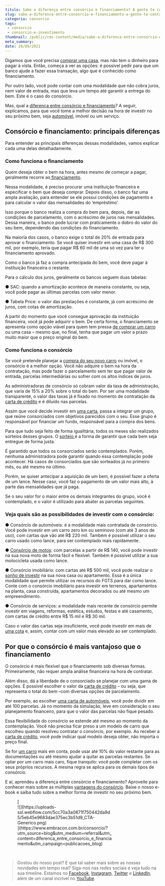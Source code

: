 ```yaml
---
titulo: Sabe a diferença entre consórcio e financiamento? A gente te conta!
slug: sabe-a-diferenca-entre-consorcio-e-financiamento-a-gente-te-conta
categoria: consorcio
tags:
 - consorcio
 - consorcio-e-investimento
thumbnail: /public/cms-content/media/sabe-a-diferenca-entre-consorcio-e-financiamento-a-gente-te-conta.jpg
meta_summary: 
date: 28/09/2021
---
```

Digamos que você precisa [comprar uma casa](https://www.embracon.com.br/blog/quero-comprar-uma-casa-ou-carro-com-consorcio-por-onde-comecar), mas não tem o dinheiro para pagar à vista. Então, começa a ver as opções: é possível pedir para que um banco ajude a fazer essa transação, algo que é conhecido como financiamento.

Por outro lado, você pode contar com uma modalidade que não cobra juros, nem valor de entrada, mas que leva um tempo até garantir a entrega do bem. Este é o caso do consórcio.

Mas, qual a [diferença entre consórcio e financiamento](https://www.embracon.com.br/blog/financiamento-ou-consorcio-o-que-e-melhor-na-compra-de-um-imovel)? A seguir, explicamos, para que você tome a melhor decisão na hora de investir no seu próximo bem, seja [automóvel](https://www.embracon.com.br/consorcio-de-carros), imóvel ou um serviço.

Consórcio e financiamento: principais diferenças
------------------------------------------------

Para entender as principais diferenças dessas modalidades, vamos explicar cada uma delas detalhadamente.

### Como funciona o financiamento

Quem deseja obter o bem na hora, antes mesmo de começar a pagar, geralmente recorre ao[ financiamento](https://www.embracon.com.br/blog/entenda-quais-sao-as-6-maiores-desvantagens-do-financiamento).

Nessa modalidade, é preciso procurar uma instituição financeira e especificar o bem que deseja comprar. Depois disso, o banco faz uma ampla avaliação, para entender se ele possui condições de pagamento e para calcular o valor das mensalidades do ‘empréstimo’.

Isso porque o banco realiza a compra do bem para, depois, dar as condições de parcelamento, com o acréscimo de juros nas mensalidades. Dessa maneira, o banco pode lucrar com praticamente o dobro do valor do seu bem, dependendo das condições do financiamento.

Na maioria dos casos, o banco exige o total de 20% de entrada para aprovar o financiamento. Se você quiser investir em uma casa de R$ 300 mil, por exemplo, teria que pagar R$ 60 mil de uma só vez para ter o financiamento aprovado.

Como o banco já faz a compra antecipada do bem, você deve pagar à instituição financeira o restante.

Para o cálculo dos juros, geralmente os bancos seguem duas tabelas:

● SAC: quando a amortização acontece de maneira constante, ou seja, você pode pagar as últimas parcelas com valor menor.

● Tabela Price: o valor das prestações é constante, já com acréscimo de juros, com cotas de amortização.

A partir do momento que você consegue aprovação da instituição financeira, você já pode adquirir o bem. De certa forma, o financiamento se apresenta como opção viável para quem tem pressa [de comprar um carro](https://www.embracon.com.br/consorcio-de-carros) ou uma casa – mesmo que, no final, tenha que pagar um valor a prazo muito maior que o preço original do bem.

### Como funciona o consórcio

Se você pretende planejar a [compra do seu novo carro](https://www.embracon.com.br/blog/confira-9-sinais-de-que-e-hora-de-trocar-de-carro) ou imóvel, o consórcio é a melhor opção. Você não adquire o bem na hora da contratação, mas pode fazer o parcelamento sem ter que pagar valor de entrada, parcelas intermediárias ou sofrer com os altos índices de juros.

As administradoras de consórcio só cobram valor da taxa de administração, que varia de 15% a 20% sobre o total do bem. Por ser uma modalidade transparente, o valor das taxas já é fixado no momento de contratação da [carta de crédito](https://www.embracon.com.br/conhecaoconsorcio/o-que-e-carta-de-credito) e é diluído nas parcelas.

Assim que você decide investir em [uma carta](https://www.embracon.com.br/blog/o-que-voce-precisa-saber-sobre-a-carta-de-credito-de-consorcios), passa a integrar um grupo, que reúne consorciados com objetivos parecidos com o seu. Esse grupo é responsável por financiar um fundo, responsável para a compra dos bens.

Para que tudo seja feito de forma igualitária, todos os meses são realizados sorteios desses grupos. O [sorteio ](https://www.embracon.com.br/blog/assembleia-de-consorcio-como-funciona)é a forma de garantir que cada bem seja entregue de forma justa.

É garantido que todos os consorciados serão contemplados. Porém, nenhuma administradora pode garantir quando essa contemplação pode acontecer. Há casos de consorciados que são sorteados já no primeiro mês, ou até mesmo no último.

Porém, se quiser antecipar a aquisição de um bem, é possível fazer a oferta de um lance. Nesse caso, você faz o pagamento de um valor mais alto, à parte das mensalidades que já paga.

Se o seu valor for o maior entre os demais integrantes do grupo, você é contemplado, e o valor é utilizado para abater as parcelas seguintes.

### Veja quais são as possibilidades de investir com o consórcio:

● Consórcio de automóveis: é a modalidade mais contratada de consórcio. Você pode investir em um carro zero km ou seminovo (com até 3 anos de uso), com cartas que vão até R$ 220 mil. Também é possível utilizar o seu carro usado como lance, para ser contemplado mais rapidamente.

● [Consórcio de motos](https://www.embracon.com.br/blog/como-escolher-um-consorcio-de-moto): com parcelas a partir de R$ 140, você pode investir na sua nova moto de forma fácil e flexível. Também é possível utilizar a sua motocicleta usada como lance.

● Consórcio imobiliário: com cartas até R$ 500 mil, você pode realizar o[ sonho de investir](https://www.embracon.com.br/blog/entenda-como-comecar-a-investir-mesmo-com-pouco-dinheiro) na sua nova casa ou apartamento. Essa é a única modalidade que permite utilizar os recursos do FGTS para dar como lance. Conte com o consórcio imobiliário para investir em terrenos, apartamentos na planta, casa construída, apartamentos decorados ou até mesmo um empreendimento.

● Consórcio de serviços: a modalidade mais recente de consórcio permite investir em viagens, reformas, estética, estudos, festas e até casamento, com cartas de crédito entre R$ 15 mil e R$ 30 mil.

Caso o valor das cartas seja insuficiente, você pode investir em mais de [uma cota](https://www.embracon.com.br/blog/entenda-o-que-e-e-como-funciona-uma-cota-de-consorcio) e, assim, contar com um valor mais elevado ao ser contemplado.

Por que o consórcio é mais vantajoso que o financiamento
--------------------------------------------------------

O consórcio é mais flexível que o financiamento sob diversas formas. Primeiramente, não requer ampla análise financeira na hora de contratar.

Além disso, dá a liberdade de o consorciado se planejar com uma gama de opções. É possível escolher o valor da [carta de crédito](https://www.embracon.com.br/blog/o-que-voce-precisa-saber-sobre-a-carta-de-credito-de-consorcios) – ou seja, que representa o total do bem –com diversas opções de parcelamento.

Por exemplo, ao escolher [uma carta de automóveis](https://www.embracon.com.br/blog/o-que-voce-precisa-saber-sobre-a-carta-de-credito-de-consorcios), você pode dividir em até 100 parcelas. Já no momento da simulação, leve em consideração o seu planejamento financeiro, para que o valor das parcelas não fique pesado.

Essa flexibilidade do consórcio se estende até mesmo ao momento da contemplação. Você não precisa ficar preso a um modelo de carro que escolheu quando resolveu contratar o consórcio, por exemplo. Ao receber a[ carta de crédito](https://www.embracon.com.br/conhecaoconsorcio/o-que-e-carta-de-credito), você pode indicar qual modelo deseja obter, não importa o preço final.

Se for [um carro](https://www.embracon.com.br/consorcio-de-carros) mais em conta, pode usar até 10% do valor restante para as documentações ou até mesmo ajudar a quitar as parcelas restantes. Se optar por um carro mais caro, fique tranquilo: você pode completar com os seus próprios recursos. A mesma regra se aplica para os demais tipos de consórcio.

E aí, aprendeu a diferença entre consórcio e financiamento? Aproveite para conhecer mais sobre as múltiplas [vantagens do consórcio](https://www.embracon.com.br/blog/confira-10-vantagens-indiscutiveis-do-consorcio). Baixe o nosso e-book e saiba tudo sobre a melhor forma de investir no seu próximo bem.

<figure class="w-richtext-figure-type-image w-richtext-align-center" style="max-width:310px">[<div>![](https://uploads-ssl.webflow.com/5cc70a3a0871f750442da9d5/5eb45e9683dae375ec3b51d9_CTA-Generico.png)</div>](https://www.embracon.com.br/consorcio/?utm_source=blog&utm_medium=referral&utm_content=diferenca_entre_consorcio_e_financiamento&utm_campaign=publicacoes_blog)</figure>‍

> Gostou do nosso post? E que tal saber mais sobre as nossas novidades em tempo real? Siga-nos nas redes sociais e veja tudo na sua timeline. Estamos no [Facebook](https://www.facebook.com/embracon/), [Instagram](https://www.instagram.com/embraconoficial/), [Twitter](https://twitter.com/embracon) e [LinkedIn](https://www.linkedin.com/company/1018875/), além de um canal incrível no [YouTube](https://www.youtube.com/channel/UCL-Y0mv9zc73Iek48NLUBzQ).
